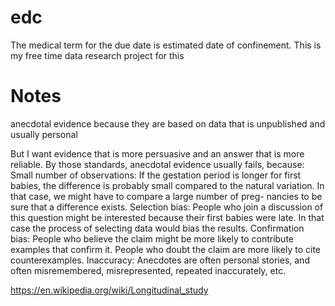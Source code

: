 # edc
The medical term for the due date is estimated date of confinement. This is my free time data research project for this

# Notes
anecdotal evidence because they are based on data that is unpublished and usually personal

But I want evidence that is more persuasive and an answer that is more reliable. By those standards, anecdotal evidence usually fails, because:
Small number of observations: If the gestation period is longer for first babies, the difference is probably small compared to the natural variation. In that case, we might have to compare a large number of preg- nancies to be sure that a difference exists.
Selection bias: People who join a discussion of this question might be interested because their first babies were late. In that case the process of selecting data would bias the results.
Confirmation bias: People who believe the claim might be more likely to contribute examples that confirm it. People who doubt the claim are more likely to cite counterexamples.
Inaccuracy: Anecdotes are often personal stories, and often misremembered, misrepresented, repeated inaccurately, etc.

https://en.wikipedia.org/wiki/Longitudinal_study
